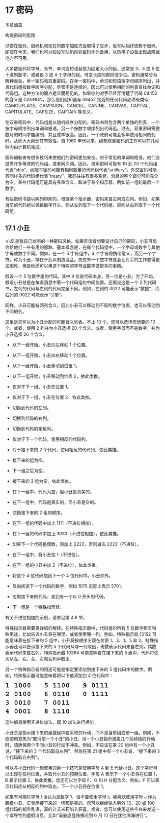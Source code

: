 # 17 密码

本章涵盖

构建密码的思路

尽管在密码、密码机和现在的数字加密方面取得了进步，但军队始终依赖于密码。即使在今天，我们也可以假设军队仍然将密码作为备用，以防电子设备出现故障或电力不可用。

大多数密码将字母、音节、单词或短语替换为固定大小的组，通常是 3、4 或 5 位十进制数字，或者是 3 或 4 个字母的组。可变长度的密码很少见。密码通常分为两种类型，单一密码和双重密码。在单一密码中，单词和短语按字母顺序列出，并且代码组按数字顺序分配，尽管不是连续的，因此可以使用相同的列表查找单词和代码组。这种方法的弱点是显而易见的。如果你的对手已经弄清楚了代码 08452 的含义是 CANNON，那么他们就知道与 08452 接近的任何代码必须有类似 CAMOUFLAGE、CAMPAIGN、CANCEL、CANINE、CANVAS、CAPITAL、CAPITULATE、CAPSIZE、CAPTAIN 等含义。

在双重密码中，代码组是以随机顺序分配的。密码书将包含两个单独的列表，一个按字母顺序列出单词和短语，另一个按数字顺序列出代码组。过去，双重密码需要数月的时间才能编制，并且成本很高。因此，一个政府可能会多年使用相同的代码，从而大大削弱其有效性。自 1960 年代以来，编制双重密码的工作可以在几秒钟内由计算机完成。

密码编制者有很多技巧来使他们的密码更加安全。对于常见的单词和短语，他们会提供许多等效的代码组，或者同义词。因此，海军密码可能有 10 到 20 个代码组代表“ship”，而陆军密码可能有相同数量的代码组代表“artillery”，外交密码可能有同样多的代码组代表“treaty”。密码往往有很多空组。消息的整个部分可能完全为空。某些代码组可能具有多重含义，取决于某个指示器，例如前一组的最后一个数字。

有些密码书是以两列印刷的。根据某个指示器，密码来自左列或右列。例如，如果当前的代码组以偶数数字开头，则从左列取下一个代码组，否则从右列取下一个代码组。

## 17.1 小丑

*小丑* 是我自己发明的一种密码风格。如果有读者想要设计自己的密码，小丑可能会给他们一些有用的思路。基本概念是，在每个代码组中，一个字母或数字与其他字母或数字不同。例如，在一个 5 字符组中，4 个字符将携带意义，而另一个字符，称为小丑，存在于此以制造混乱。仅仅有一个空字符就会让对手的工作变得更加困难，但是你还可以用这个特殊的字母或数字做更多的事情。

假设一个 5 位数字组的代码。其中 4 位是代码本身，另一位是小丑。为了开始，假设小丑总是在每条消息中第一个代码组的中间位置。还假设这是一个 2 列代码书，左列的代码与右列的代码完全不同。例如，左列的 0022 可能表示“救援”，而右列的 0022 可能表示“引擎”。

同样，小丑可能有两列含义，因此小丑可以移动到不同的数字位置，也可以移动到不同的列。

这里是您可以为小丑分配的可能含义列表。不止 10 个。您可以选择您想要的 10 个。或者，使用 2 列并为小丑选择 20 个含义。或者，使用字母而不是数字，并为小丑选择 26 个含义。

+   从下一组开始，小丑向左移动 1 个位置。

+   从下一组开始，小丑向右移动 1 个位置。

+   从下一组开始，小丑移动到位置 1。

+   从下一组开始，小丑移动到位置 2，依此类推。

+   仅对于下一组，小丑在位置 1。

+   仅对于下一组，小丑在位置 2，依此类推。

+   切换到代码的左列。

+   切换到代码的右列。

+   切换到代码的相反列。

+   仅对于下一个代码，使用相反的代码列。

+   对于接下来的 2 个代码，使用相反的代码列，依此类推。

+   接下来的组为空。

+   下一组之后为空。

+   接下来的 2 组为空，依此类推。

+   在下一组中，代码为空，但小丑是真实的。

+   在下一组中，代码是真实的，但小丑是空的。

+   交换接下来的 2 组的顺序。

+   在下一组的代码中加上 1111（不进位相加）。

+   在下一组的代码中加上 3030（不进位相加），依此类推。

+   如果下一个代码是偶数，则加上 2222，否则减去 2222（不进位）。

+   在下一组中，将小丑加 1（不进位）。

+   在下一组的小丑中加 2（不进位），依此类推。

+   将这个 4 位代码加到下一个 4 位代码中。小丑除外。

+   反向阅读下一个代码的数字，例如 1075 实际上表示 5701。

+   忽略接下来的代码，直到有一个以 0 开头的代码。

+   下一组是一个特殊指示器。

有关不进位相加的示例，请参见第 4.6 节。

特殊指示器需要更详细的解释。在特殊指示器中，代码组的所有 5 位数字都有特殊用途，比如告诉小丑将在哪里，或者使用哪一列。例如，特殊指示器 13152 可能意味着在接下来的 5 组中，小丑将按顺序出现在位置 1、3、1、5 和 2。特殊指示器还可以告诉接下来的 5 个代码从哪一列取出，奇数表示代码来自左列，偶数表示代码来自右列。特殊指示器 10384 可能意味着在接下来的 5 组中，代码将依次从左、右、左、右和右列中取出。

另一个特殊指示器的用途可能是指定要添加到接下来的 5 组代码中的数字。例如，特殊指示器可能意味着将以下值添加到 4 位代码中：

![17-unnumb-1](img/17-unnumb-1.png)

这些值将使用非进位加法，模 10 加法进行相加。

小丑总是指示接下来的组或组中要采取的行动，而不是当前组或前一组。例如，不应使用意思为“取消前一个小丑”的小丑。当一个小丑指示涵盖几个后续组的行动时，请确保两个不同小丑的行动不冲突。例如，不应该在第 20 组中有一个小丑说，“接下来的 3 个代码取自左列”，然后在第 21 组中有一个小丑说，“接下来的 3 个代码取自右列”。

可以与小丑代码一起使用的另一个技巧是使用字母 A 到 E 代替小丑。这个字母可以出现在任何位置，并取代小丑的预期位置。字母 A 表示下一个小丑将在位置 1，B 表示位置 2，依此类推。您还可以为字母 F、G 和 H 分配含义。例如，F 可以表示代码应从相反的列中取出，下一个小丑将在位置 1。

如果有可能将字母 I 误认为是数字 1，请不要使用字母 I。我喜欢使用字母 J 作为超级小丑。它表示接下来的一切都是空的。您可以继续输入另外 10、20 或 100 组代码的胡言乱语，真的让艾米莉陷入狂喜。或者，您可以使用这些空白来发送一个误导性的虚假消息，比如“诺曼底登陆推迟到 6 月 10 日在犹他海滩进行”。
